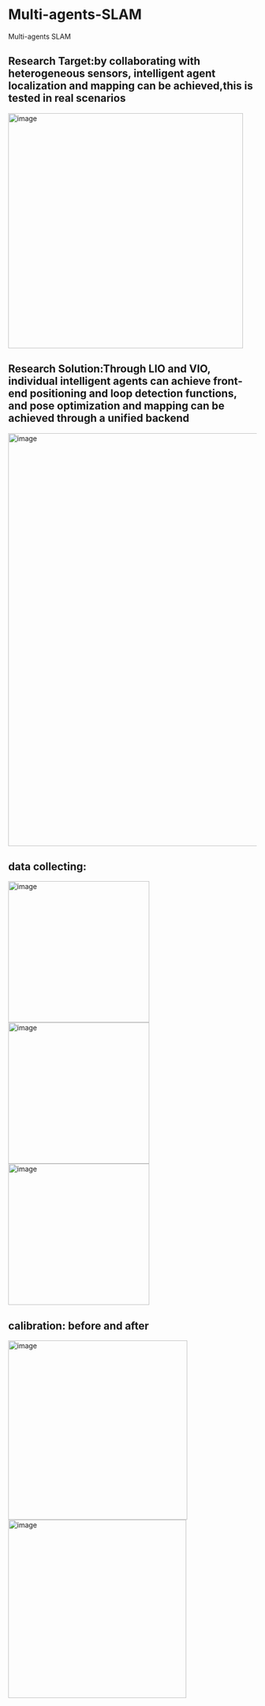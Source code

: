 # Multi-agents-SLAM
Multi-agents SLAM

## Research Target:by collaborating with heterogeneous sensors, intelligent agent localization and mapping can be achieved,this is tested in real scenarios
<img width="476" alt="image" src="https://github.com/Yang-Peter/Multi-agents-SLAM/assets/82710275/ab2a15a6-3bee-4a34-921e-34acc6234dd3">

## Research Solution:Through LIO and VIO, individual intelligent agents can achieve front-end positioning and loop detection functions, and pose optimization and mapping can be achieved through a unified backend
<img width="836" alt="image" src="https://github.com/Yang-Peter/Multi-agents-SLAM/assets/82710275/96aa9dce-673b-43a9-bbac-30b7a61f6843">


## data collecting:
<img width="286" alt="image" src="https://github.com/Yang-Peter/Multi-agents-SLAM/assets/82710275/7bdac8f5-4ab5-49ff-bd37-e7657da2779e">
<img width="286" alt="image" src="https://github.com/Yang-Peter/Multi-agents-SLAM/assets/82710275/b39982bb-a73c-484b-8d8e-e264df4b778f">
<img width="286" alt="image" src="https://github.com/Yang-Peter/Multi-agents-SLAM/assets/82710275/0d1cf6db-64eb-47d9-ae48-ae20c347c601">

## calibration: before and after
<img width="363" alt="image" src="https://github.com/Yang-Peter/Multi-agents-SLAM/assets/82710275/66297601-9b52-4691-b781-1c3bab383c93"> <img width="361" alt="image" src="https://github.com/Yang-Peter/Multi-agents-SLAM/assets/82710275/ff5cb1c1-3f6a-4ff1-9ad7-8130e1853790">

